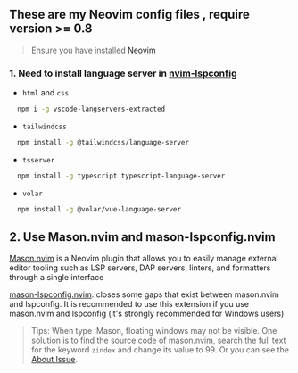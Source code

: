 <h2 align="left">These are my Neovim config files , require version >= 0.8</h2>

> Ensure you have installed [Neovim](https://neovim.io/)

### 1. Need to install language server in [nvim-lspconfig](https://github.com/neovim/nvim-lspconfig/blob/master/doc/server_configurations.md#html)

- `html` and `css`

```bash
  npm i -g vscode-langservers-extracted
```

- `tailwindcss`

```bash
  npm install -g @tailwindcss/language-server
```

- `tsserver`

```bash
  npm install -g typescript typescript-language-server
```

- `volar`

```bash
  npm install -g @volar/vue-language-server
```

## 2. Use Mason.nvim and mason-lspconfig.nvim

[Mason.nvim](https://github.com/williamboman/mason.nvim) is a Neovim plugin that allows you to easily manage external editor tooling such as LSP servers, DAP servers, linters, and formatters through a single interface

[mason-lspconfig.nvim](https://github.com/williamboman/mason-lspconfig.nvim). closes some gaps that exist between mason.nvim and lspconfig.
It is recommended to use this extension if you use mason.nvim and lspconfig (it's strongly recommended for Windows users)

> Tips: When type :Mason, floating windows may not be visible. One solution is to find the source code of mason.nvim, search the full text for the keyword `zindex` and change its value to 99.
Or you can see the [About Issue](https://github.com/neovim/neovim/issues/18486).

